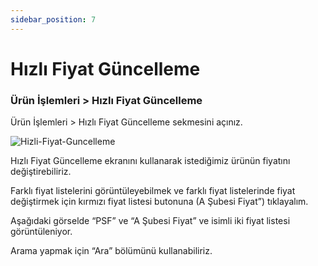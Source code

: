 ```yaml
---
sidebar_position: 7
---
```


# Hızlı Fiyat Güncelleme

### Ürün İşlemleri > Hızlı Fiyat Güncelleme

Ürün İşlemleri > Hızlı Fiyat Güncelleme sekmesini açınız. 

![Hizli-Fiyat-Guncelleme](/img/urun-yonetimi/hizli-fiyat-guncelleme.png)

Hızlı Fiyat Güncelleme ekranını kullanarak istediğimiz ürünün fiyatını değiştirebiliriz.

Farklı fiyat listelerini görüntüleyebilmek ve farklı fiyat listelerinde fiyat değiştirmek için kırmızı fiyat listesi butonuna (A Şubesi Fiyat”) tıklayalım. 

Aşağıdaki görselde “PSF” ve “A Şubesi Fiyat” ve isimli iki fiyat listesi görüntüleniyor. 

Arama yapmak için  “Ara” bölümünü kullanabiliriz. 


